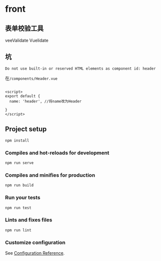 # front

## 表单校验工具
veeValidate
Vuelidate

## 坑
`Do not use built-in or reserved HTML elements as component id: header`

在`/components/Header.vue`
```

<script>
export default {
  name: 'header', //将name改为Header
  
}
</script>

```



## Project setup
```
npm install
```

### Compiles and hot-reloads for development
```
npm run serve
```

### Compiles and minifies for production
```
npm run build
```

### Run your tests
```
npm run test
```

### Lints and fixes files
```
npm run lint
```

### Customize configuration
See [Configuration Reference](https://cli.vuejs.org/config/).
